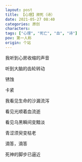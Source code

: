 ```yaml
---
layout: post
title: 【心理】濒死（诗）
date: 2021-05-27 08:40
categories: 原创
characters: 
tags: ["心理", "死亡", "血", "诗"]
pov: 第一人称
origin: 个站
---
```


我听到心房收缩的声音

听到大脑的齿轮转动

锈蚀

卡紧

我看见生命的沙漏流泻

看见光顺着血流逝

看见乌黑瞬间变黯淡

青涩须臾变枯老

滴答，滴答

死神的脚步已逼近